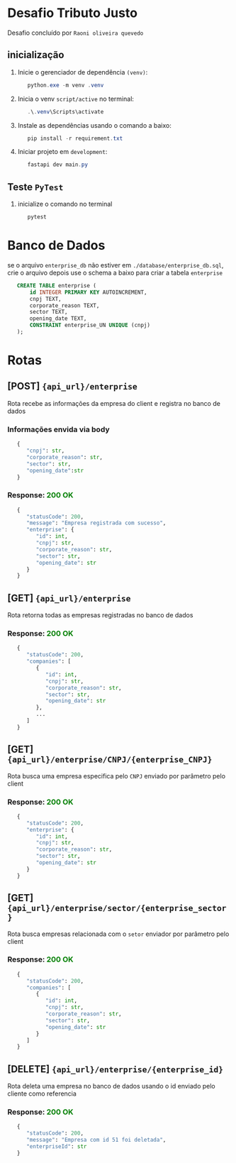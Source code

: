 # Desafio Tributo Justo

Desafio concluído por `Raoni oliveira quevedo`

## inicialização

1. Inicie o gerenciador de dependência `(venv)`:
    ```powershell
       python.exe -m venv .venv
    ```

2. Inicia o venv `script/active` no terminal:
    ```powershell
       .\.venv\Scripts\activate 
    ```

3. Instale as dependências usando o comando a baixo: 
    ```powershell
       pip install -r requirement.txt
    ```

4. Iniciar projeto em `development`:
    ```powershell
       fastapi dev main.py
    ```
## Teste ` PyTest `
1. inicialize o comando no terminal
   ```powershell
      pytest
   ```

# Banco de Dados
se o arquivo ` enterprise_db ` não estiver em ` ./database/enterprise_db.sql `, crie o arquivo depois use o schema a baixo para criar a tabela ` enterprise ` 

```SQL
   CREATE TABLE enterprise (
	   id INTEGER PRIMARY KEY AUTOINCREMENT,
	   cnpj TEXT,
	   corporate_reason TEXT,
	   sector TEXT,
	   opening_date TEXT,
	   CONSTRAINT enterprise_UN UNIQUE (cnpj)
   );
```

# Rotas


## **[POST]**  `{api_url}/enterprise`

Rota recebe as informações da empresa do client e registra no banco de dados

### Informações envida via body 
```python
   {
      "cnpj": str,
      "corporate_reason": str,
      "sector": str,
      "opening_date":str
   }
```


### Response: <span style="color:green;">200 OK</span>

```python
   {
      "statusCode": 200,
      "message": "Empresa registrada com sucesso",
      "enterprise": {
         "id": int,
         "cnpj": str,
         "corporate_reason": str,
         "sector": str,
         "opening_date": str
      }
   }
```

## **[GET]**  `{api_url}/enterprise`
Rota retorna todas as empresas registradas no banco de dados

### Response: <span style="color:green;">200 OK</span>
```python
   {
      "statusCode": 200,
      "companies": [
         {
            "id": int,
            "cnpj": str,
            "corporate_reason": str,
            "sector": str,
            "opening_date": str
         },
         ...
      ]
   }
```

## **[GET]**  `{api_url}/enterprise/CNPJ/{enterprise_CNPJ}`
Rota busca uma empresa especifica pelo ` CNPJ ` enviado por parâmetro pelo client

### Response: <span style="color:green;">200 OK</span>
```python
   {
      "statusCode": 200,
      "enterprise": {
         "id": int,
         "cnpj": str,
         "corporate_reason": str,
         "sector": str,
         "opening_date": str
      }
   }
```

## **[GET]**  `{api_url}/enterprise/sector/{enterprise_sector}`
Rota busca empresas relacionada com o `setor` enviador por parâmetro pelo client

### Response: <span style="color:green;">200 OK</span>
```python
   {
      "statusCode": 200,
      "companies": [
         {
            "id": int,
            "cnpj": str,
            "corporate_reason": str,
            "sector": str,
            "opening_date": str
         }
      ]
   }  
```
## **[DELETE]** `{api_url}/enterprise/{enterprise_id}`
Rota deleta uma empresa no banco de dados usando o id enviado pelo cliente como referencia

### Response: <span style="color:green;">200 OK</span>
```python
   {
      "statusCode": 200,
      "message": "Empresa com id 51 foi deletada",
      "enterpriseId": str
   }
```